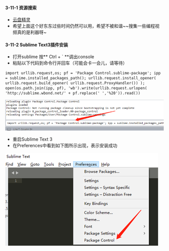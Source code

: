 #### 3-11-1 资源搜索

- [云盘精灵](https://www.yunpanjingling.com/)
- 希望上面这个好东东过些时间仍然可以用，希望不被和谐~~搜集一些编程视频真的是利器呀~

#### 3-11-2 Sublime Text3插件安装
- 打开sublime 按** Ctrl + ` **调出console
- 粘贴以下代码到命令行并回车（可能会卡一会儿，请等待）

```
import urllib.request,os; pf = 'Package Control.sublime-package'; ipp = sublime.installed_packages_path(); urllib.request.install_opener( urllib.request.build_opener( urllib.request.ProxyHandler()) ); open(os.path.join(ipp, pf), 'wb').write(urllib.request.urlopen( 'http://sublime.wbond.net/' + pf.replace(' ','%20')).read())
```

![](/assets/3-11-sublime.png)

- 重启Sublime Text 3
- 在Preferences中看到如下图所示出现，表示安装成功

![](/assets/3-11-control.png)
